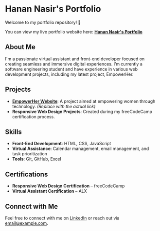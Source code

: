 # Hanan Nasir's Portfolio

Welcome to my portfolio repository! 🌟

You can view my live portfolio website here: **[Hanan Nasir's Portfolio](https://hann2004.github.io/my_virtual_assistance_portfolio/)**

## About Me
I'm a passionate virtual assistant and front-end developer focused on creating seamless and immersive digital experiences. I’m currently a software engineering student and have experience in various web development projects, including my latest project, EmpowerHer.

## Projects
- **[EmpowerHer Website](https://github.com/hann2004/EmpowerHer)**: A project aimed at empowering women through technology. *(Replace with the actual link)*
- **Responsive Web Design Projects**: Created during my freeCodeCamp certification process.

## Skills
- **Front-End Development**: HTML, CSS, JavaScript
- **Virtual Assistance**: Calendar management, email management, and task prioritization
- **Tools**: Git, GitHub, Excel

## Certifications
- **Responsive Web Design Certification** – freeCodeCamp
- **Virtual Assistant Certification** – ALX

## Connect with Me
Feel free to connect with me on [LinkedIn](https://linkedin.com/in/hanan-nasir2014) or reach out via [email@example.com](hananniya1996@gmail.com).
